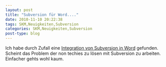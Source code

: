 ```yaml
---
layout: post
title: "Subversion für Word...."
date: 2010-11-10 20:22:38
tags: SKM,Neuigkeiten,Subversion
categories: SKM,Neuigkeiten,Subversion
post-type: blog
---
```

Ich habe durch Zufall eine <a href="http://magnetsvn.com/index.html">Integration von Subversion in Word</a> gefunden. Scheint das Problem der non techies zu lösen mit Subversion zu arbeiten. Einfacher gehts wohl kaum.
